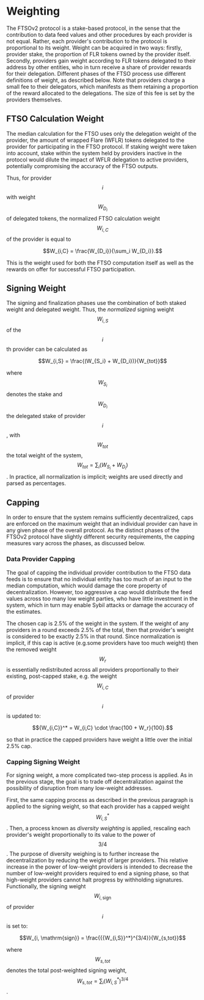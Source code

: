 # Weighting
The FTSOv2 protocol is a stake-based protocol, in the sense that the contribution to data feed values and other procedures by each provider is not equal. Rather, each provider's contribution to the protocol is proportional to its weight. Weight can be acquired in two ways: firstly, provider stake, the proportion of FLR tokens owned by the provider itself. Secondly, providers gain weight according to FLR tokens delegated to their address by other entities, who in turn receive a share of provider rewards for their delegation. Different phases of the FTSO process use different definitions of weight, as described below. Note that providers charge a small fee to their delegators, which manifests as them retaining a proportion of the reward allocated to the delegations. The size of this fee is set by the providers themselves.

## FTSO Calculation Weight
The median calculation for the FTSO uses only the delegation weight of the provider, the amount of wrapped Flare (WFLR) tokens delegated to the provider for participating in the FTSO protocol. If staking weight were taken into account, stake within the system held by providers inactive in the protocol would dilute the impact of WFLR delegation to active providers, potentially compromising the accuracy of the FTSO outputs.

Thus, for provider $$i$$ with weight $$W_{D_i}$$ of delegated tokens, the normalized FTSO calculation weight $$W_{i,C}$$ of the provider is equal to

$$W_{i,C} = \frac{W_{D_i}}{\sum_i W_{D_i}}.$$

This is the weight used for both the FTSO computation itself as well as the rewards on offer for successful FTSO participation.


## Signing Weight
The signing and finalization phases use the combination of both staked weight and delegated weight. Thus, the *normalized* signing weight $$W_{i,S}$$ of the $$i$$th provider can be calculated as 

$$W_{i,S} = \frac{(W_{S_i} + W_{D_i})}{W_{tot}}$$

where $$W_{S_i}$$ denotes the stake and $$W_{D_i}$$ the delegated stake of provider $$i$$, with $$W_{tot}$$ the total weight of the system, $$W_{tot} = \sum_i (W_{S_i} + W_{D_i})$$. In practice, all normalization is implicit; weights are used directly and parsed as percentages.

## Capping
In order to ensure that the system remains sufficiently decentralized, caps are enforced on the maximum weight that an individual provider can have in any given phase of the overall protocol. As the distinct phases of the FTSOv2 protocol have slightly different security requirements, the capping measures vary across the phases, as discussed below.

### Data Provider Capping
The goal of capping the individual provider contribution to the FTSO data feeds is to ensure that no individual entity has too much of an input to the median computation, which would damage the core property of decentralization. However, too aggressive a cap would distribute the feed values across too many low weight parties, who have little investment in the system, which in turn may enable Sybil attacks or damage the accuracy of the estimates.

The chosen cap is 2.5% of the weight in the system. If the weight of any providers in a round exceeds 2.5% of the total, then that provider's weight is considered to be exactly 2.5% in that round. Since normalization is implicit, if this cap is active (e.g.some providers have too much weight) then the removed weight $$W_r$$ is essentially redistributed across all providers proportionally to their existing, post-capped stake, e.g. the weight $$W_{i,C}$$ of provider $$i$$ is updated to:

$${W_{i,C}}^* = W_{i,C} \cdot \frac{100 + W_r}{100}.$$

so that in practice the capped providers have weight a little over the initial 2.5% cap.

### Capping Signing Weight
For signing weight, a more complicated two-step process is applied. As in the previous stage, the goal is to trade off decentralization against the possibility of disruption from many low-weight addresses. 

First, the same capping process as described in the previous paragraph is applied to the signing weight, so that each provider has a capped weight $${W_{i,S}}^*$$. Then, a process known as *diversity weighting* is applied, rescaling each provider's weight proportionally to its value to the power of $$3/4$$. The purpose of diversity weighing is to further increase the decentralization by reducing the weight of larger providers. This relative increase in the power of low-weight providers is intended to decrease the number of low-weight providers required to end a signing phase, so that high-weight providers cannot halt progress by withholding signatures. Functionally, the signing weight $$W_{i, \mathrm{sign}}$$ of provider $$i$$ is set to:

$$W_{i, \mathrm{sign}} = \frac{{{W_{i,S}}^*}^{3/4}}{W_{s,tot}}$$

where $$W_{s,tot}$$ denotes the total post-weighted signing weight, $$W_{s,tot} = \sum_i ({W_{i,S}}^*)^{3/4}$$.